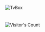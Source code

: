 ![TvBox](https://socialify.git.ci/hudeb/tvshow/image?description=1&descriptionEditable=TV&font=Inter&forks=1&issues=1&language=1&name=1&owner=1&pattern=Plus&pulls=1&stargazers=1&theme=Auto)

#
![Visitor's Count](https://profile-counter.glitch.me/hudeb_tvshow/count.svg)
